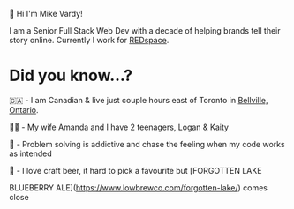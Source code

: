 👋  Hi I'm Mike Vardy!

I am a Senior Full Stack Web Dev with a decade of helping brands tell their story online. Currently I work for [REDspace](redspace.com).

# Did you know…?
🇨🇦 - I am Canadian & live just couple hours east of Toronto in [Bellville, Ontario](https://en.wikipedia.org/wiki/Belleville,_Ontario).

👪🏽 - My wife Amanda and I have 2 teenagers, Logan & Kaity

🤔 - Problem solving is addictive and chase the feeling when my code works as intended

🍺 - I love craft beer, it hard to pick a favourite but [FORGOTTEN LAKE

BLUEBERRY ALE](https://www.lowbrewco.com/forgotten-lake/) comes close
